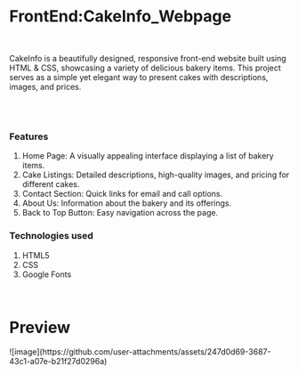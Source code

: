 # FrontEnd:CakeInfo_Webpage
<br>
<p>CakeInfo is a beautifully designed, responsive front-end website built using HTML & CSS, showcasing a variety of delicious bakery items. This project serves as a simple yet elegant way to present cakes with descriptions, images, and prices.</p>

<br><br>

<h3>Features</h3>
<ol>
<li>Home Page: A visually appealing interface displaying a list of bakery items.</li>
<li>Cake Listings: Detailed descriptions, high-quality images, and pricing for different cakes.</li>
<li>Contact Section: Quick links for email and call options.</li>
<li>About Us: Information about the bakery and its offerings.</li>
<li>Back to Top Button: Easy navigation across the page.</li>
</ol>

<h3>Technologies used</h3>
<ol>
<li>HTML5</li>
<li>CSS</li>
<li>Google Fonts</li>
</ol>
<br>

<h1>Preview</h1>
![image](https://github.com/user-attachments/assets/247d0d69-3687-43c1-a07e-b21f27d0296a)
